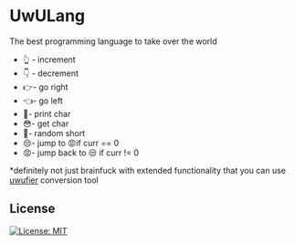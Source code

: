 # UwULang

The best programming language to take over the world

- 👆 - increment
- 👇 - decrement
- 👉- go right
- 👈- go left
- 🥺- print char
- 😳- get char
- 🥴- random short
- 😒- jump to 😡if curr == 0
- 😡- jump back to 😒 if curr != 0

\*definitely not just brainfuck with extended functionality that you can use [uwufier](https://github.com/Zeyu-Li/uwufier) conversion tool



## License

[![License: MIT](https://img.shields.io/badge/License-MIT-blue.svg)](https://opensource.org/licenses/MIT) 
